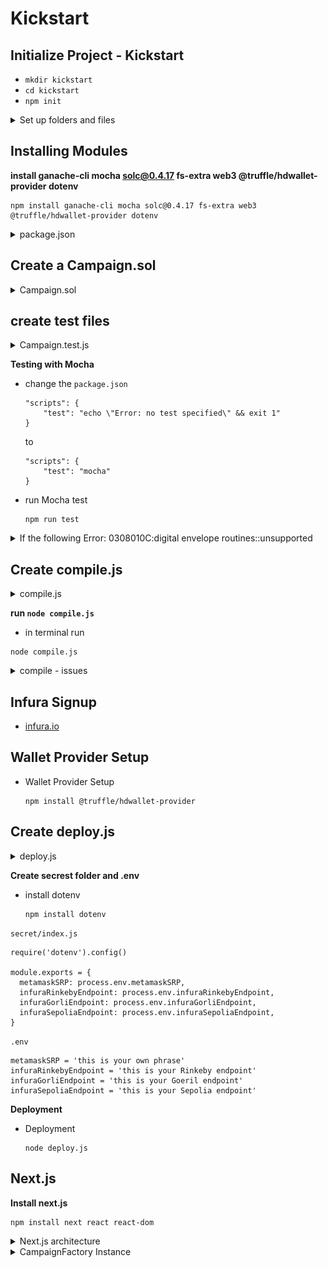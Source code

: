 # Kickstart

##  Initialize Project - Kickstart
-   `mkdir kickstart`
-   `cd kickstart`
-   `npm init`

<details>
  <summary>Set up folders and files</summary>

![Kickstart - package.json](imgs/Kickstart-files-architecture.png)
---
</details> 

##  Installing Modules

**install ganache-cli mocha solc@0.4.17 fs-extra web3 @truffle/hdwallet-provider dotenv** 
```
npm install ganache-cli mocha solc@0.4.17 fs-extra web3 @truffle/hdwallet-provider dotenv
```

<details>
<summary>package.json</summary>

```
{
"name": "kickstart",
"version": "1.0.0",
"description": "",
"main": "index.js",
"scripts": {
    "test": "mocha"
},
"author": "",
"license": "ISC",
"dependencies": {
    "@truffle/hdwallet-provider": "^1.7.0",
    "dotenv": "^16.0.1",
    "fs-extra": "^10.1.0",
    "ganache-cli": "^6.12.2",
    "mocha": "^9.2.2",
    "solc": "^0.4.17",
    "web3": "^1.7.5"
}
}
```    
</details>

## Create a Campaign.sol
<details>
  <summary>Campaign.sol</summary>

```
pragma solidity ^0.4.17;

contract CampaignFactory {
    address[] public deployedCampaigns;

    function createCampaign(uint minimum) public {
        address newCampaign = new Campaign(minimum, msg.sender);
        deployedCampaigns.push(newCampaign);
    }

    function getDeployedCampaigns() public view returns (address[]) {
        return deployedCampaigns;
    }
}

contract Campaign {
    struct Request {
        string description;
        uint value;
        address recipient;
        bool complete;
        uint approvalCount;
        mapping(address => bool) approvals;
    }

    Request[] public requests;
    address public manager;
    uint public minimumContribution;
    mapping(address => bool) public approvers;
    uint public approversCount;

    modifier restricted() {
        require(msg.sender == manager);
        _;
    }

    function Campaign(uint minimum, address creator) public {
        manager = creator;
        minimumContribution = minimum;
    }

    function contribute() public payable {
        require(msg.value > minimumContribution);

        approvers[msg.sender] = true;
        approversCount++;
    }

    function createRequest(string description, uint value, address recipient) public restricted {
        Request memory newRequest = Request({
           description: description,
           value: value,
           recipient: recipient,
           complete: false,
           approvalCount: 0
        });

        requests.push(newRequest);
    }

    function approveRequest(uint index) public {
        Request storage request = requests[index];

        require(approvers[msg.sender]);
        require(!request.approvals[msg.sender]);

        request.approvals[msg.sender] = true;
        request.approvalCount++;
    }

    function finalizeRequest(uint index) public restricted {
        Request storage request = requests[index];

        require(request.approvalCount > (approversCount / 2));
        require(!request.complete);

        request.recipient.transfer(request.value);
        request.complete = true;
    }
}
```
</details>  
 
## create test files

<details>
  <summary>Campaign.test.js</summary>

```
const assert = require('assert');
const ganache = require('ganache-cli');
const Web3 = require('web3');
const web3 = new Web3(ganache.provider());

const compiledFactory = require('../ethereum/build/CampaignFactory.json');
const compiledCampaign = require('../ethereum/build/Campaign.json');
const { isTypedArray } = require('util/types');

let accounts;
let factory;
let campaignAddress;
let campaign;

beforeEach(async () => {
    accounts = await web3.eth.getAccounts();

    factory = await new web3.eth.Contract(JSON.parse(compiledFactory.interface))
        .deploy({data: compiledFactory.bytecode })
        .send({ from: accounts[0], gas: '1000000' });

    await factory.methods.createCampaign('100').send({
        from: accounts[0],
        gas: '1000000'
    });

    [campaignAddress] = await factory.methods.getDeployedCampaigns().call();
    campaign = await new web3.eth.Contract(
        JSON.parse(compiledCampaign.interface),
        campaignAddress
    );
});

describe('[Campaigns', () => {
    it('deploys a factory and a campain', () => {
        assert.ok(factory.options.address);
        assert.ok(campaign.options.address);
    });  
    
    it ('marks caller as teh campaign manager', async () => {
        const manager = await campaign.methods.manager().call();
        assert.equal(accounts[0], manager);
    });

    it ('allows people to contribute monfey and marks them as approvers', async () => {
        await campaign.methods.contribute().send({
            value: '200',
            from: accounts[1]
        });  
        const isContributor = await campaign.methods.approvers(accounts[1]).call();  
        assert(isContributor);
    })

    it ('requires a minimum contribution', async () => {
        try {
            await campaign.methods.contribute().send({
                value: '5',
                from: accounts[1]
            });
            assert(false);
        }catch (err) {            
            assert(err);
        }
    });

    it('allows a manager to make a payment request', async () => {
        await campaign.methods
            .createRequest('Buy batteries', '100', accounts[1])
            .send({
                from: accounts[0],
                gas: '1000000'
            });
        const request = await campaign.methods.requests(0).call();

        assert.equal('Buy batteries', request.description);        
    });

    it ('processes requests', async () => {
        await campaign.methods.contribute().send({
            from: accounts[0],
            value: web3.utils.toWei('10', 'ether')
        });

        await campaign.methods
            .createRequest('A', web3.utils.toWei('5', 'ether'), accounts[1])
            .send({ from: accounts[0], gas: '1000000'});

        await campaign.methods.approveRequest(0).send({
            from: accounts[0],
            gas: '1000000'
        });

        await campaign.methods.finalizeRequest(0).send({
            from: accounts[0],
            gas: '1000000'
        });

        let balance = await web3.eth.getBalance(accounts[1]);
        balance = web3.utils.fromWei(balance, 'ether');
        balance = parseFloat(balance);

        // console.log(balance);
        assert(balance > 104);
    });
});
```
</details>  

**Testing with Mocha** 

-   change the `package.json`
    ```
    "scripts": {
        "test": "echo \"Error: no test specified\" && exit 1"
    }
    ```
    to
    ```
    "scripts": {
        "test": "mocha"
    }
    ```
-   run Mocha test 
    ```
    npm run test
    ```
<details>
  <summary>If the following Error: 0308010C:digital envelope routines::unsupported</summary>

    ```
    Error: error:0308010C:digital envelope routines::unsupported
        at new Hash (node:internal/crypto/hash:67:19)
        at Object.createHash (node:crypto:130:10)
        at module.exports (/Users/user/Programming Documents/WebServer/untitled/node_modules/webpack/lib/util/createHash.js:135:53)
        at NormalModule._initBuildHash (/Users/user/Programming Documents/WebServer/untitled/node_modules/webpack/lib/NormalModule.js:417:16)
        at handleParseError (/Users/user/Programming Documents/WebServer/untitled/node_modules/webpack/lib/NormalModule.js:471:10)
        at /Users/user/Programming Documents/WebServer/untitled/node_modules/webpack/lib/NormalModule.js:503:5
        at /Users/user/Programming Documents/WebServer/untitled/node_modules/webpack/lib/NormalModule.js:358:12
        at /Users/user/Programming Documents/WebServer/untitled/node_modules/loader-runner/lib/LoaderRunner.js:373:3
        at iterateNormalLoaders (/Users/user/Programming Documents/WebServer/untitled/node_modules/loader-runner/lib/LoaderRunner.js:214:10)
        at iterateNormalLoaders (/Users/user/Programming Documents/WebServer/untitled/node_modules/loader-runner/lib/LoaderRunner.js:221:10)
    /Users/user/Programming Documents/WebServer/untitled/node_modules/react-scripts/scripts/start.js:19
    throw err;
    ^
    ```

**Open terminal and paste these as described :**

-   Linux & Mac OS (windows git bash)-
    ```
    export NODE_OPTIONS=--openssl-legacy-provider
    ```

- [Error message "error:0308010C:digital envelope routines::unsupported"](https://stackoverflow.com/questions/69692842/error-message-error0308010cdigital-envelope-routinesunsupported)
</details> 

## **Create compile.js**
<details>
  <summary>compile.js</summary>

```
const path = require("path");
const solc = require("solc");
const fs = require("fs-extra");

const buildPath = path.resolve(__dirname, "build");
fs.removeSync(buildPath);

const campaignPath = path.resolve(__dirname, "contracts", "Campaign.sol");
const source = fs.readFileSync(campaignPath, "utf8");
const output = solc.compile(source, 1).contracts;

fs.ensureDirSync(buildPath);

for (let contract in output) {
  fs.outputJsonSync(
    path.resolve(buildPath, contract.replace(':', '') + ".json"),
    output[contract]
  );
}
```
</details>  

**run `node compile.js`**

-   in terminal run 
```
node compile.js
```

<details>
  <summary>compile - issues</summary>

```
In the upcoming lecture, we will be logging the compilation of our script to the terminal. If you are using **solc 0.4.17** as shown in the course, you may get these warnings:

*Invalid asm.js: Invalid member of stdlib*

or

*':6:5: Warning: Defining constructors as functions with the same name as the contract is deprecated. Use "constructor(...) { ... }" instead.\n' +*

'    function Inbox(string initialMessage) public {\n' +

'    ^ (Relevant source part starts here and spans across multiple lines).\n'

**These specific warnings can be ignored as they will not cause any issues with the compilation or deployment of the contract we are building.**
```
</details>  

## Infura Signup

-   [infura.io](https://infura.io/)

##  Wallet Provider Setup

-   Wallet Provider Setup
    ```
    npm install @truffle/hdwallet-provider
    ```
## Create deploy.js 
<details>
  <summary>deploy.js</summary>

```
const HDWalletProvider = require('@truffle/hdwallet-provider');
const Web3 = require('web3');
const compiledFactory = require('./build/CampaignFactory.json');

const { 
  metamaskSRP, 
  infuraRinkebyEndpoint, 
  infuraGorliEndpoint, 
  infuraSepoliaEndpoint 
} = require('./secret');

const provider = new HDWalletProvider(
  metamaskSRP,   // remember to change this to your own phrase!
  infuraRinkebyEndpoint   // remember to change this to your own endpoint!
);
const web3 = new Web3(provider);

const deploy = async () => {
  const accounts = await web3.eth.getAccounts();

  console.log('Attempting to deploy from account', accounts[0]);

  const result = await new web3.eth.Contract(JSON.parse(compiledFactory.interface))
    .deploy({ data: compiledFactory.bytecode })
    .send({ gas: '1000000', from: accounts[0] });

  console.log('Contract deployed to infuraRinkebyEndpoint', result.options.address);
  provider.engine.stop();
};
deploy();
```
</details>

**Create secrest folder and .env**

-   install dotenv
    ```
    npm install dotenv
    ```
`secret/index.js`    
```
require('dotenv').config() 

module.exports = {
  metamaskSRP: process.env.metamaskSRP,
  infuraRinkebyEndpoint: process.env.infuraRinkebyEndpoint,
  infuraGorliEndpoint: process.env.infuraGorliEndpoint,
  infuraSepoliaEndpoint: process.env.infuraSepoliaEndpoint,
}
```

`.env`
```
metamaskSRP = 'this is your own phrase'
infuraRinkebyEndpoint = 'this is your Rinkeby endpoint'
infuraGorliEndpoint = 'this is your Goeril endpoint'
infuraSepoliaEndpoint = 'this is your Sepolia endpoint'
```

**Deployment** 

-   Deployment 
    ```
    node deploy.js
    ```
## Next.js

**Install next.js**
```
npm install next react react-dom
```

<details>
  <summary>Next.js architecture</summary>

**under kickstart root directory**
```
mkdie pages
cd pages
touch show.js
touch newcampaign.js
```   

`newcampaign.js`
```
import React from 'react';

export default () => {
    return <h1>This is the new campaign page!!!</h1>
}
```

`show.js`
```
import React from 'react';

export default () => {
    return <h1>Welcome to the show page!!!</h1>
}
```

**add the `package.json`**
```
"scripts": {
    "dev": "next dev"
}
```

**npm run dev**
```
npm run dev
```

Change `newcampaign.js` to `index.js` root routes
```
import React from 'react';

export default () => {
    return <h1>This is th campaign list page!!!</h1>
}
```
</details>

<details>
  <summary>CampaignFactory Instance</summary>

**web3.js**
```
import Web3 from "web3";
 
window.ethereum.request({ method: "eth_requestAccounts" });
 
const web3 = new Web3(window.ethereum);
 
export default web3;
```

**factory.js**
```
import web3 from './web3';
import CampaignFactory from './build/CampaignFactory.json';

const instance = new web3.eth.Contract(
    JSON.parse(CampaignFactory.interface),
    '0xe3f8884b2fa6e07dA7EF9dEbb7959Fd814e57098'
)

export default instance;
```
</details>  

 